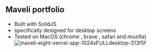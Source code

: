 ## Maveli portfolio

* Built with SolidJS
* specifically designed for desktop screens
* Tested on MacOS (chrome , brave , safari and mozilla)
![maveli-eight-vercel-app-1024xFULLdesktop-313f5f](https://github.com/Vishnuxx/maveli-portfolio/assets/74808440/14367ccd-7ddd-454a-b84f-64b848cca55b)
